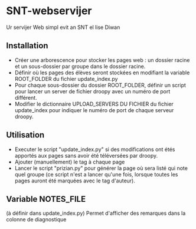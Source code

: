 # SNT-webservijer
Ur servijer Web simpl evit an SNT el lise Diwan

## Installation
 * Créer une arborescence pour stocker les pages web : un dossier racine et un sous-dossier par groupe dans le dossier racine.
 * Définir où les pages des élèves seront stockées en modifiant la variable ROOT_FOLDER du fichier update_index.py
 * Pour chaque sous-dossier du dossier ROOT_FOLDER, définir un script pour lancer un server de fichier droopy avec un numéro de port différent.
 * Modifier le dictionnaire UPLOAD_SERVERS DU FICHIER du fichier update_index pour indiquer le numéro de port de chaque serveur droopy.

## Utilisation
 * Executer le script "update_index.py" si des modifications ont étés apportés aux pages sans avoir été téléversées par droopy.
 * Ajouter (manuellement) le tag <meta name="author" content="Jeanne & Jean"> à chaque page
 * Lancer le script "prizian.py" pour générer la page où sera listé qui note quel groupe (ce script n'est a lancer qu'une fois, lorsque toutes les pages auront été marquées avec le tag d'auteur).

## Variable NOTES_FILE
(à définir dans update_index.py)
Permet d'afficher des remarques dans la colonne de diagnostique

